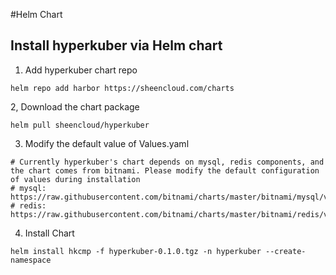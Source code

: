 #Helm Chart

## Install hyperkuber via Helm chart
1. Add hyperkuber chart repo
````
helm repo add harbor https://sheencloud.com/charts
````
2, Download the chart package
````
helm pull sheencloud/hyperkuber

````
3. Modify the default value of Values.yaml
````
# Currently hyperkuber's chart depends on mysql, redis components, and the chart comes from bitnami. Please modify the default configuration of values during installation
# mysql: https://raw.githubusercontent.com/bitnami/charts/master/bitnami/mysql/values.yaml
# redis: https://raw.githubusercontent.com/bitnami/charts/master/bitnami/redis/values.yaml
````

4. Install Chart
````
helm install hkcmp -f hyperkuber-0.1.0.tgz -n hyperkuber --create-namespace
````